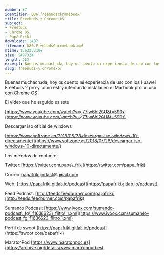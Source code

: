 ```yaml
---
number: 87
identifier: 086.freebudschromebook
title: Freebuds y Chrome OS
subject:
- Freebuds
- Chrome OS
- Papá Friki
downloads: 2487
filename: 086.FreebudsChromebook.mp3
mtime: 1563353106
size: 9497334
length: 523
excerpt: Buenas muchachada, hoy os cuento mi experiencia de uso con los Huawei Freebuds 2 pro y como estoy intentando instalar en el Macbook pro un usb con Chr
slug: freebuds-y-chrome-os
---
```

Buenas muchachada, hoy os cuento mi experiencia de uso con los Huawei Freebuds 2 pro y como estoy intentando instalar en el Macbook pro un usb con Chrome OS

El video que he seguido es este

[https://www.youtube.com/watch?v=g77iw6hl2GU&t=590s](https://www.youtube.com/watch?v=g77iw6hl2GU&t=590s)

Descargar iso oficial de windows

[https://www.softzone.es/2018/05/28/descargar-iso-windows-10-directamente/](https://www.softzone.es/2018/05/28/descargar-iso-windows-10-directamente/)

Los métodos de contacto:

Twitter: [https://twitter.com/papa\_friki](https://twitter.com/papa_friki)

Correo: [papafrikipodast@gmail.com](https://archive.org/details/papafrikipodast@gmail.com)

Web: [https://papafriki.gitlab.io/podcast](https://papafriki.gitlab.io/podcast)

Feed Podcast: [http://feeds.feedburner.com/papafriki](http://feeds.feedburner.com/papafriki)

Sumando Podcast: [https://www.ivoox.com/sumando-podcast\_fg\_f1636623\_filtro\_1.xml](https://www.ivoox.com/sumando-podcast_fg_f1636623_filtro_1.xml)

Perfil de swoot [https://papafriki.gitlab.io/podcast](https://swoot.com/papafriki)

MaratonPod [https://www.maratonpod.es](https://archive.org/details/www.maratonpod.es)